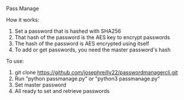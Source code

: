 Pass Manage

How it works:
1. Set a password that is hashed with SHA256
2. That hash of the password is the AES key to encrypt passwords
3. The hash of the password is AES encrypted using itself
4. To add or get passwords, you need the master password's hash

To use:
1. git clone https://github.com/josephreilly22/passwordmanagercli.git
2. Run "python passmanage.py" or "python3 passmanage.py"
3. Set master password
4. All ready to set and retrieve passwords
